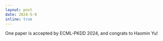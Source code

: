 ```yaml
---
layout: post
date: 2024-5-9
inline: true
---
```


One paper is accepted by ECML-PKDD 2024, and congrats to Haomin Yu! 